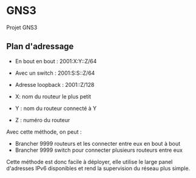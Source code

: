 # GNS3
Projet GNS3

## Plan d'adressage
 - En bout en bout : 2001:X:Y::Z/64
 - Avec un switch : 2001:S:S::Z/64
 - Adresse loopback : 2001::Z/128

- X: nom du routeur le plus petit
- Y : nom du routeur connecté à Y
- Z : numéro du routeur

Avec cette méthode, on peut :
- Brancher 9999 routeurs et les connecter entre eux en bout à bout
- Brancher 9999 switch pour connecter plusieurs routeurs entre eux

Cette méthode est donc facile à déployer, elle utilise le large panel d'adresses IPv6 disponibles et rend la supervision du réseau plus simple.